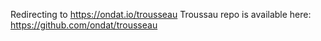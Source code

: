 Redirecting to https://ondat.io/trousseau
Troussau repo is available here: https://github.com/ondat/trousseau

